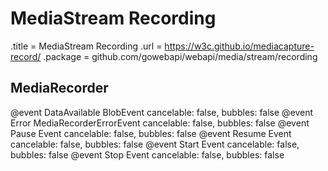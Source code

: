 # MediaStream Recording

.title = MediaStream Recording
.url = <https://w3c.github.io/mediacapture-record/>
.package = github.com/gowebapi/webapi/media/stream/recording

## MediaRecorder

@event DataAvailable BlobEvent cancelable: false, bubbles: false
@event Error MediaRecorderErrorEvent cancelable: false, bubbles: false
@event Pause Event cancelable: false, bubbles: false
@event Resume Event cancelable: false, bubbles: false
@event Start Event cancelable: false, bubbles: false
@event Stop Event cancelable: false, bubbles: false
